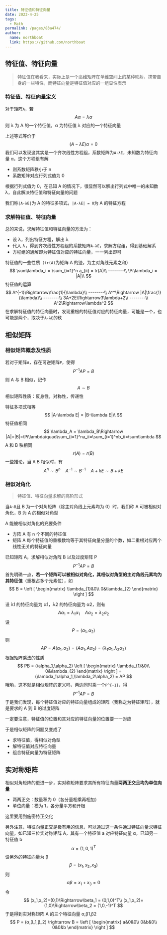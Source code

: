 ```yaml
---
title: 特征值和特征向量
date: 2023-4-25
tags: 
  - Math
permalink: /pages/83a474/
author: 
  name: northboat
  link: https://github.com/northboat
---
```


## 特征值、特征向量

> 特征值在我看来，实际上是一个高维矩阵在单维空间上的某种映射，携带自身的一些特性，而特征向量是特征值对应的一组显性表示

### 特征值、特征向量定义

对于矩阵`A`，若
$$
A\alpha = \lambda\alpha
$$
则 λ 为 A 的一个特征值，α 为特征值 λ 对应的一个特征向量

上述等式等价于
$$
(A-\lambda E)\alpha = 0
$$
我们可以发现这其实是一个齐次线性方程组，系数矩阵为`A-λE`，未知数为特征向量 α，这个方程组有解

- 则系数矩阵秩小于 n
- 系数矩阵对应行列式值为 0

根据行列式值为 0，在已知 A 的情况下，很显然可以解出行列式中唯一的未知数 λ，自此解决特征值和特征向量的问题

我们称`|A-λE|`为 A 的特征多项式，`|A-λE| = 0`为 A 的特征方程

### 求解特征值、特征向量

总的来说，求解特征值和特征向量的方法为：

- 设 λ，列出特征方程，解出 λ
- 代入 λ，得到齐次线性方程组的系数矩阵`A-λE`，求解方程组，得到基础解系
- 方程组的通解即为特征值对应的特征向量，一一列出即可

特征值的一些性质（`tr(A)`为矩阵 A 的迹，为主对角线元素之和）
$$
\sum\lambda_i = \sum_{i=1}^n a_{ii} = tr(A)\\
--------\\
\Pi\lambda_i = |A|\\
$$
特征值的运算
$$
A^{-1}\Rightarrow\frac{1}{\lambda}\\
--------\\
A^*\Rightarrow |A|\frac{1}{\lambda}\\
--------\\
3A+2E\Rightarrow3\lambda+2\\
--------\\
A^2\Rightarrow\lambda^2
$$
在求解特征值的特征向量时，发现重根的特征值对应的特征向量，可能是一个，也可能是两个，取决于`A-λE`的秩

## 相似矩阵

### 相似矩阵概念及性质

若对于矩阵`A`，存在可逆矩阵`P`，使得
$$
P^{-1}AP = B
$$
则 A 与 B 相似，记作
$$
A\sim B
$$
相似矩阵性质：反身性，对称性，传递性

特征多项式相等
$$
|A-\lambda E| = |B-\lambda E|\\
$$
特征值相同
$$
\lambda_A = \lambda_B\Rightarrow |A|=|B|=\Pi\lambda\quad\sum_{i=1}^na_ii=\sum_{i=1}^nb_ii=\sum\lambda
$$
A 和 B 秩相同
$$
r(A) = r(B)
$$
一些推论，当 A B 相似时，有
$$
A^n \sim B^n\quad A^{-1}\sim B^{-1}\quad A+kE\sim B+kE
$$

### 相似对角化

> 特征值、特征向量求解的高阶形式

当`A~B`且 B 为一个对角矩阵（除主对角线上元素均为 0）时，我们称 A 可被相似对角化，B 为 A 的相似对角型

A 能被相似对角化的充要条件

- 方阵 A 有 n 个不同的特征值
- 矩阵 A 每个特征值的重根数均等于其特征向量分量的个数，如二重根对应两个线性无关的特征向量

已知矩阵 A，求解相似对角阵 B 以及过度矩阵 P
$$
P^{-1}AP = B
$$
首先明确一点，**若一个矩阵可以被相似对角化，其相似对角型的主对角线元素均为其特征值**（重根占多个元素位），如
$$
B = \left [ \begin{matrix}
\lambda_{1}&0\\
0&\lambda_{2}
\end{matrix} \right ]
$$

设 λ1 的特征向量为 α1，λ2 的特征向量为 α2，则有
$$
A\alpha_1 = \lambda_1\alpha_1\quad A\alpha_2 = \lambda_2\alpha_2
$$
设
$$
P = (\alpha_1,\alpha_2)
$$
则
$$
AP = A(\alpha_1,\alpha_2) = (A\alpha_1,A\alpha_2) = (\lambda_1\alpha_1,\lambda_2\alpha_2)
$$
根据矩阵乘法的性质
$$
PB = (\alpha_1,\alpha_2)
\left [ \begin{matrix}
\lambda_{1}&0\\
0&\lambda_{2}
\end{matrix} \right ] =
(\lambda_1\alpha_1,\lambda_2\alpha_2) = AP
$$
哦哟，这不就是相似矩阵的定义吗，两边同时乘一个`P^{-1}`，得
$$
P^{-1}AP = B
$$
于是我们发现，每个特征值对应的特征向量组成的矩阵（我称之为特征矩阵），就是要求的 A 到 B 的过度矩阵

一定要注意，特征值的位置和其对应的特征向量的位置要一一对应

于是相似矩阵的问题又变成了

- 求特征值，得相似对角型
- 解特征值对应特征向量
- 组合特征向量为特征矩阵


## 实对称矩阵

相似对角矩阵的更进一步，实对称矩阵要求其所有特征向量**两两正交且均为单位向量**

- 两两正交：数量积为 0（各分量相乘再相加）
- 单位向量：模为 1，各分量平方和开根

这里要用到施密特正交化

另外注意，特征向量正交是极有用的信息，可以通过这一条件通过特征向量求特征向量，如已知三位实对称矩阵 A，其有一个特征值 a 对应特征向量 α，已知另一特征值 b
$$
\alpha = (1,0,1)^T
$$
设另外的特征向量为 β
$$
\beta = (x_1,x_2,x_3)
$$
则
$$
\alpha\beta = x_1+x_3 = 0
$$
令
$$
(x_1,x_2)=(0,1)\Rightarrow\beta_1 = (0,1,0)^T\\
(x_1,x_2)=(1,0)\Rightarrow\beta_2 = (1,0,-1)^T
$$
于是得到实对称矩阵 A 的三个特征向量 α,β1,β2
$$
P = (α,β_1,β_2) \rightarrow B =
\left [ \begin{matrix}
a&0&0\\
0&b&0\\
0&0&b
\end{matrix} \right ]
$$
